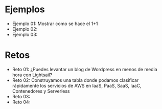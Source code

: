 # Ejemplos

- Ejemplo 01: Mostrar como se hace el 1+1
- Ejemplo 02: 
- Ejemplo 03: 

# Retos
- Reto 01: ¿Puedes levantar un blog de Wordpress en menos de media hora con Lightsail?
- Reto 02: Construyamos una tabla donde podamos clasificar rápidamente los servicios de AWS en IaaS, PaaS, SaaS, IaaC, Contenedores y Serverless 
- Reto 03: 
- Reto 04: 
